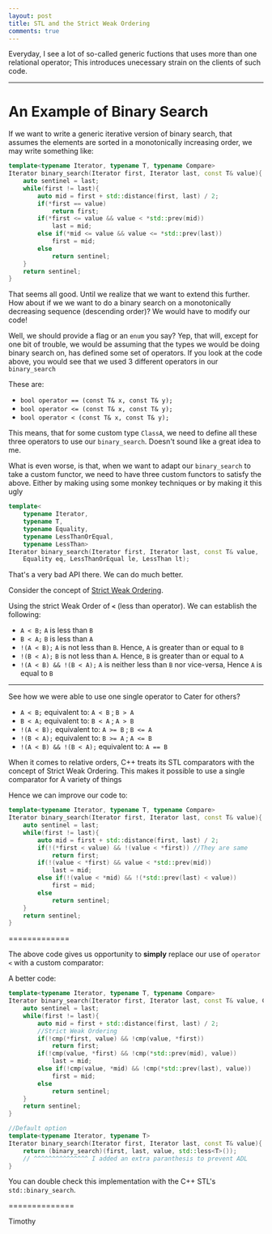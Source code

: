 ```yaml
---
layout: post
title: STL and the Strict Weak Ordering
comments: true
---
```


Everyday, I see a lot of so-called generic fuctions that uses more than one relational operator; This introduces unecessary strain on the clients of such code.

-----------------------

# An Example of Binary Search

If we want to write a generic iterative version of binary search, that assumes the elements are sorted in a monotonically increasing order, we may write something like:

```c++
template<typename Iterator, typename T, typename Compare>
Iterator binary_search(Iterator first, Iterator last, const T& value){
    auto sentinel = last;
    while(first != last){
        auto mid = first + std::distance(first, last) / 2;
        if(*first == value)
            return first;
        if(*first <= value && value < *std::prev(mid))
            last = mid;
        else if(*mid <= value && value <= *std::prev(last))
            first = mid;
        else
            return sentinel;
    }
    return sentinel;
}
```

That seems all good. Until we realize that we want to extend this further. How about if we we want to do a binary search on a monotonically decreasing sequence (descending order)? We would have to modify our code!

Well, we should provide a flag or an `enum` you say? Yep, that will, except for one bit of trouble, we would be assuming that the types we would be doing binary search on, has defined some set of operators. If you look at the code above, you would see that we used 3 different operators in our `binary_search`

These are:

* `bool operator == (const T& x, const T& y);`
* `bool operator <= (const T& x, const T& y);`
* `bool operator < (const T& x, const T& y);`

This means, that for some custom type `ClassA`, we need to define all these three operators to use our `binary_search`. Doesn't sound like a great idea to me.

What is even worse, is that, when we want to adapt our `binary_search` to take a custom functor, we need to have three custom functors to satisfy the above. Either by making using some monkey techniques or by making it this ugly

```c++
template<
    typename Iterator,
    typename T,
    typename Equality,
    typename LessThanOrEqual,
    typename LessThan>
Iterator binary_search(Iterator first, Iterator last, const T& value,
    Equality eq, LessThanOrEqual le, LessThan lt);
```

That's a very bad API there. We can do much better.

Consider the concept of [Strict Weak Ordering](https://en.wikipedia.org/wiki/Weak_ordering#Strict_weak_orderings).

Using the strict Weak Order of **`<`** (less than operator). We can establish the following:

- `A < B;` `A` is less than `B`
- `B < A;` `B` is less than `A`
- `!(A < B);` `A` is not less than `B`. Hence, `A` is greater than or equal to `B`
- `!(B < A);` `B` is not less than `A`. Hence, `B` is greater than or equal to `A`
- `!(A < B) && !(B < A);` `A` is neither less than `B` nor vice-versa, Hence `A` is equal to `B`

--------
See how we were able to use one single operator to Cater for others?

- `A < B;` equivalent to: `A < B` ; `B > A`
- `B < A;` equivalent to: `B < A` ; `A > B`
- `!(A < B);` equivalent to: `A >= B` ; `B <= A`
- `!(B < A);` equivalent to: `B >= A` ; `A <= B`
- `!(A < B) && !(B < A);` equivalent to: `A == B`

When it comes to relative orders, C++ treats its STL comparators with the concept of Strict Weak Ordering. This makes it possible to use a single comparator for A variety of things 

Hence we can improve our code to:

```c++
template<typename Iterator, typename T, typename Compare>
Iterator binary_search(Iterator first, Iterator last, const T& value){
    auto sentinel = last;
    while(first != last){
        auto mid = first + std::distance(first, last) / 2;
        if(!(*first < value) && !(value < *first)) //They are same
            return first;
        if(!(value < *first) && value < *std::prev(mid))
            last = mid;
        else if(!(value < *mid) && !(*std::prev(last) < value))
            first = mid;
        else
            return sentinel;
    }
    return sentinel;
}
```

=============

The above code gives us opportunity to **simply** replace our use of `operator <` with a custom comparator:

A better code:

```c++
template<typename Iterator, typename T, typename Compare>
Iterator binary_search(Iterator first, Iterator last, const T& value, Compare cmp){
    auto sentinel = last;
    while(first != last){
        auto mid = first + std::distance(first, last) / 2;
        //Strict Weak Ordering
        if(!cmp(*first, value) && !cmp(value, *first))
            return first;
        if(!cmp(value, *first) && !cmp(*std::prev(mid), value))
            last = mid;
        else if(!cmp(value, *mid) && !cmp(*std::prev(last), value))
            first = mid;
        else
            return sentinel;
    }
    return sentinel;
}

//Default option
template<typename Iterator, typename T>
Iterator binary_search(Iterator first, Iterator last, const T& value){
    return (binary_search)(first, last, value, std::less<T>()); 
	// ^^^^^^^^^^^^^^^ I added an extra paranthesis to prevent ADL
}
```

You can double check this implementation with the C++ STL's `std::binary_search`.

==============

Timothy